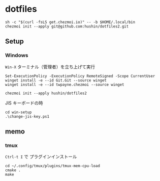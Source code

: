 # dotfiles

```
sh -c "$(curl -fsLS get.chezmoi.io)" -- -b $HOME/.local/bin
chezmoi init --apply git@github.com:hushin/dotfiles2.git
```

## Setup

### Windows

`Win-X` ターミナル（管理者）を立ち上げて実行

```
Set-ExecutionPolicy -ExecutionPolicy RemoteSigned -Scope CurrentUser
winget install -e --id Git.Git --source winget
winget install -e --id twpayne.chezmoi --source winget
```

```
chezmoi init --apply hushin/dotfiles2
```

JIS キーボードの時

```
cd win-setup
.\change-jis-key.ps1
```

## memo

### tmux

`Ctrl-t I` で プラグインインストール

```
cd ~/.config/tmux/plugins/tmux-mem-cpu-load
cmake .
make
```
